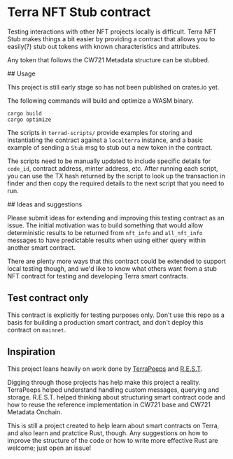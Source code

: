 # Terra NFT Stub contract

Testing interactions with other NFT projects locally is difficult.
Terra NFT Stub makes things a bit easier by providing a contract that allows you to easily(?) stub
out tokens with known characteristics and attributes.

Any token that follows the CW721 Metadata structure can be stubbed.

## Usage

This project is still early stage so has not been published on crates.io yet.

The following commands will build and optimize a WASM binary.

```
cargo build
cargo optimize
```

The scripts in `terrad-scripts/` provide examples for storing and instantiating the contract
against a `localterra` instance, and a basic example of sending a `Stub` msg to stub out a new
token in the contract.

The scripts need to be manually updated to include specific details for `code_id`, contract
address, minter address, etc.
After running each script, you can use the TX hash returned by the script to look up the
transaction in finder and then copy the required details to the next script that you need to run.

## Ideas and suggestions

Please submit ideas for extending and improving this testing contract as an issue.
The initial motivation was to build something that would allow deterministic results to be returned
from `nft_info` and `all_nft_info` messages to have predictable results when using either query
within another smart contract.

There are plenty more ways that this contract could be extended to support local testing though, and
we'd like to know what others want from a stub NFT contract for testing and developing Terra smart
contracts.

## Test contract only

This contract is explicitly for testing purposes only.
Don't use this repo as a basis for building a production smart contract, and don't deploy this
contract on `mainnet`.

## Inspiration

This project leans heavily on work done by [TerraPeeps](https://github.com/PFC-Validator/terra-peep721) and [R.E.S.T](https://github.com/R-E-S-T/rest-nft).

Digging through those projects has help make this project a reality.
TerraPeeps helped understand handling custom messages, querying and storage.
R.E.S.T. helped thinking about structuring smart contract code and how to reuse the reference
implementation in CW721 base and CW721 Metadata Onchain.

This is still a project created to help learn about smart contracts on Terra, and also learn and
pratctice Rust, though.
Any suggestions on how to improve the structure of the code or how to write more effective Rust are
welcome; just open an issue!
